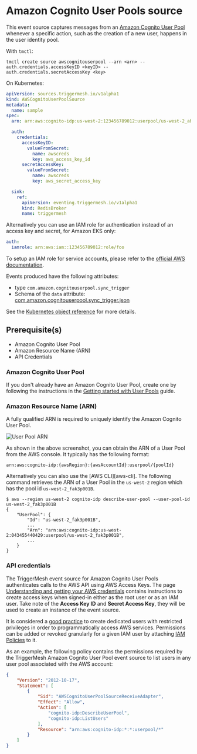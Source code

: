 # Amazon Cognito User Pools source

This event source captures messages from an [Amazon Cognito User Pool][cup-docs] whenever a specific action, such as the
creation of a new user, happens in the user identity pool.

With `tmctl`:

```
tmctl create source awscognitouserpool --arn <arn> --auth.credentials.accessKeyID <keyID> --auth.credentials.secretAccessKey <key>
```

On Kubernetes:

```yaml
apiVersion: sources.triggermesh.io/v1alpha1
kind: AWSCognitoUserPoolSource
metadata:
  name: sample
spec:
  arn: arn:aws:cognito-idp:us-west-2:123456789012:userpool/us-west-2_abcdefghi

  auth:
    credentials:
      accessKeyID:
        valueFromSecret:
          name: awscreds
          key: aws_access_key_id
      secretAccessKey:
        valueFromSecret:
          name: awscreds
          key: aws_secret_access_key

  sink:
    ref:
      apiVersion: eventing.triggermesh.io/v1alpha1
      kind: RedisBroker
      name: triggermesh
```

Alternatively you can use an IAM role for authentication instead of an access key and secret, for Amazon EKS only:

```yaml
auth:
  iamrole: arn:aws:iam::123456789012:role/foo
```

To setup an IAM role for service accounts, please refer to the [official AWS documentation](https://docs.aws.amazon.com/eks/latest/userguide/iam-roles-for-service-accounts.html).

Events produced have the following attributes:

* type `com.amazon.cognitouserpool.sync_trigger`
* Schema of the `data` attribute: [com.amazon.cognitouserpool.sync_trigger.json](https://raw.githubusercontent.com/triggermesh/triggermesh/main/schemas/com.amazon.cognitouserpool.sync_trigger.json)

See the [Kubernetes object reference](../../reference/sources/#sources.triggermesh.io/v1alpha1.AWSCognitoUserPoolSource) for more details.

## Prerequisite(s)

- Amazon Cognito User Pool
- Amazon Resource Name (ARN)
- API Credentials

### Amazon Cognito User Pool

If you don't already have an Amazon Cognito User Pool, create one by following the instructions in the [Getting started
with User Pools][cup-getting-started] guide.

### Amazon Resource Name (ARN)

A fully qualified ARN is required to uniquely identify the Amazon Cognito User Pool.

![User Pool ARN](../assets/images/awscognitouserpool-source/userpool-arn.png)

As shown in the above screenshot, you can obtain the ARN of a User Pool from the AWS console. It typically has the
following format:

```
arn:aws:cognito-idp:{awsRegion}:{awsAccountId}:userpool/{poolId}
```

Alternatively you can also use the [AWS CLI][aws-cli]. The following command retrieves the ARN of a User Pool in the
`us-west-2` region which has the pool id `us-west-2_fak3p001B`.

```console
$ aws --region us-west-2 cognito-idp describe-user-pool --user-pool-id us-west-2_fak3p001B
{
    "UserPool": {
        "Id": "us-west-2_fak3p001B",
        ...
        "Arn": "arn:aws:cognito-idp:us-west-2:043455440429:userpool/us-west-2_fak3p001B",
        ...
    }
}
```

### API credentials

The TriggerMesh event source for Amazon Cognito User Pools authenticates calls to the AWS API using AWS Access Keys. The
page [Understanding and getting your AWS credentials][accesskey] contains instructions to create access keys when
signed-in either as the root user or as an IAM user. Take note of the **Access Key ID** and **Secret Access Key**, they
will be used to create an instance of the event source.

It is considered a [good practice][iam-bestpractices] to create dedicated users with restricted privileges in order to
programmatically access AWS services. Permissions can be added or revoked granularly for a given IAM user by attaching
[IAM Policies][iam-policies] to it.

As an example, the following policy contains the permissions required by the TriggerMesh Amazon Cognito User Pool event
source to list users in any user pool associated with the AWS account:

```json
{
    "Version": "2012-10-17",
    "Statement": [
        {
            "Sid": "AWSCognitoUserPoolSourceReceiveAdapter",
            "Effect": "Allow",
            "Action": [
                "cognito-idp:DescribeUserPool",
                "cognito-idp:ListUsers"
            ],
            "Resource": "arn:aws:cognito-idp:*:*:userpool/*"
        }
    ]
}
```

[cup-docs]: https://docs.aws.amazon.com/cognito/latest/developerguide/cognito-user-identity-pools.html
[cup-getting-started]: https://docs.aws.amazon.com/cognito/latest/developerguide/getting-started-with-cognito-user-pools.html
[accesskey]: https://docs.aws.amazon.com/general/latest/gr/aws-sec-cred-types.html#access-keys-and-secret-access-keys
[iam-bestpractices]: https://docs.aws.amazon.com/general/latest/gr/aws-access-keys-best-practices.html#iam-user-access-keys
[iam-policies]: https://docs.aws.amazon.com/IAM/latest/UserGuide/access_policies.html
[arn]: https://docs.aws.amazon.com/IAM/latest/UserGuide/list_amazoncognitouserpools.html
[tm-secret]: ../secrets.md
